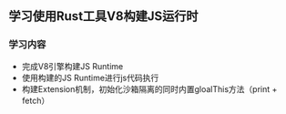 ## 学习使用Rust工具V8构建JS运行时

### 学习内容

- 完成V8引擎构建JS Runtime
- 使用构建的JS Runtime进行js代码执行
- 构建Extension机制，初始化沙箱隔离的同时内置gloalThis方法（print + fetch）

